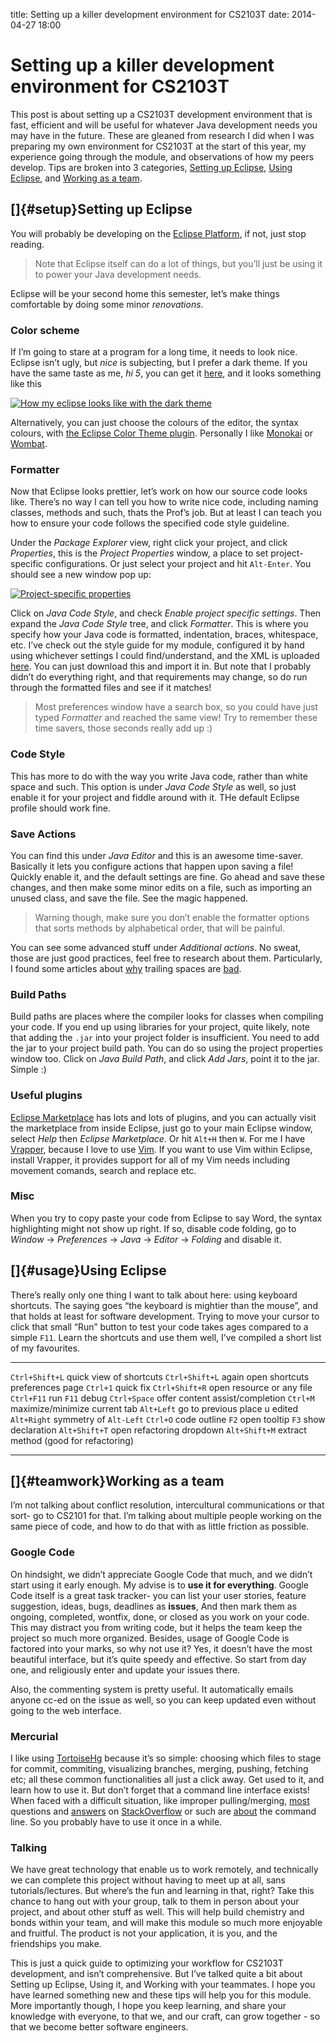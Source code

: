 title: Setting up a killer development environment for CS2103T
date: 2014-04-27 18:00

Setting up a killer development environment for CS2103T
=======================================================

This post is about setting up a CS2103T development environment that is
fast, efficient and will be useful for whatever Java development needs
you may have in the future. These are gleaned from research I did when I
was preparing my own environment for CS2103T at the start of this year,
my experience going through the module, and observations of how my peers
develop. Tips are broken into 3 categories, [Setting up
Eclipse](#setup), [Using Eclipse](#usage), and [Working as a
team](#teamwork).

[]{#setup}Setting up Eclipse
----------------------------

You will probably be developing on the [Eclipse
Platform](http://eclipse.org/ "Eclipse"), if not, just stop reading.

> Note that Eclipse itself can do a lot of things, but you’ll just be
> using it to power your Java development needs.

Eclipse will be your second home this semester, let’s make things
comfortable by doing some minor *renovations*.

### Color scheme

If I’m going to stare at a program for a long time, it needs to look
nice. Eclipse isn’t ugly, but *nice* is subjecting, but I prefer a dark
theme. If you have the same taste as me, *hi 5*, you can get it
[here](https://github.com/guari/eclipse-ui-theme "Guari MoonRise UI Theme for Eclipse"),
and it looks something like this

[![How my eclipse looks like with the dark
theme](../images/eclipse-dark-thumbnail.png "my eclipse looks like this")](../images/eclipse-dark.png)

Alternatively, you can just choose the colours of the editor, the syntax
colours, with [the Eclipse Color Theme
plugin](http://marketplace.eclipse.org/content/eclipse-color-theme).
Personally I like
[Monokai](http://eclipsecolorthemes.org/?view=theme&id=52) or
[Wombat](http://eclipsecolorthemes.org/?view=theme&id=118).

### Formatter

Now that Eclipse looks prettier, let’s work on how our source code looks
like. There’s no way I can tell you how to write nice code, including
naming classes, methods and such, thats the Prof’s job. But at least I
can teach you how to ensure your code follows the specified code style
guideline.

Under the *Package Explorer* view, right click your project, and click
*Properties*, this is the *Project Properties* window, a place to set
project-specific configurations. Or just select your project and hit
`Alt-Enter`. You should see a new window pop up:

[![Project-specific
properties](../images/project-settings-thumbnail.png)](../images/project-settings.png)

Click on *Java Code Style*, and check *Enable project specific
settings*. Then expand the *Java Code Style* tree, and click
*Formatter*. This is where you specify how your Java code is formatted,
indentation, braces, whitespace, etc. I’ve check out the style guide for
my module, configured it by hand using whichever settings I could
find/understand, and the XML is uploaded
[here](https://gist.github.com/ngzhian/11338052). You can just download
this and import it in. But note that I probably didn’t do everything
right, and that requirements may change, so do run through the formatted
files and see if it matches!

> Most preferences window have a search box, so you could have just
> typed *Formatter* and reached the same view! Try to remember these
> time savers, those seconds really add up :)

### Code Style

This has more to do with the way you write Java code, rather than white
space and such. This option is under *Java Code Style* as well, so just
enable it for your project and fiddle around with it. THe default
Eclipse profile should work fine.

### Save Actions

You can find this under *Java Editor* and this is an awesome time-saver.
Basically it lets you configure actions that happen upon saving a file!
Quickly enable it, and the default settings are fine. Go ahead and save
these changes, and then make some minor edits on a file, such as
importing an unused class, and save the file. See the magic happened.

> Warning though, make sure you don’t enable the formatter options that
> sorts methods by alphabetical order, that will be painful.

You can see some advanced stuff under *Additional actions*. No sweat,
those are just good practices, feel free to research about them.
Particularly, I found some articles about
[why](http://www.dinduks.com/why-are-trailing-whitespaces-bad/) trailing
spaces are
[bad](http://stackoverflow.com/questions/300489/why-is-it-bad-to-commit-lines-with-trailing-whitespace-into-source-control).

### Build Paths

Build paths are places where the compiler looks for classes when
compiling your code. If you end up using libraries for your project,
quite likely, note that adding the `.jar` into your project folder is
insufficient. You need to add the jar to your project build path. You
can do so using the project properties window too. Click on *Java Build
Path*, and click *Add Jars*, point it to the jar. Simple :)

### Useful plugins

[Eclipse Marketplace](http://marketplace.eclipse.org/) has lots and lots
of plugins, and you can actually visit the marketplace from inside
Eclipse, just go to your main Eclipse window, select *Help* then
*Eclipse Marketplace*. Or hit `Alt+H` then `W`. For me I have
[Vrapper](http://marketplace.eclipse.org/content/vrapper), because I
love to use [Vim](www.vim.org). If you want to use Vim within Eclipse,
install Vrapper, it provides support for all of my Vim needs including
movement comands, search and replace etc.

### Misc

When you try to copy paste your code from Eclipse to say Word, the
syntax highlighting might not show up right. If so, disable code
folding, go to *Window* -&gt; *Preferences* -&gt; *Java* -&gt; *Editor*
-&gt; *Folding* and disable it.

[]{#usage}Using Eclipse
-----------------------

There’s really only one thing I want to talk about here: using keyboard
shortcuts. The saying goes “the keyboard is mightier than the mouse”,
and that holds at least for software development. Trying to move your
cursor to click that small “Run” button to test your code takes ages
compared to a simple `F11`. Learn the shortcuts and use them well, I’ve
compiled a short list of my favourites.

  ---------------------- ---------------------------------------
  `Ctrl+Shift+L`         quick view of shortcuts
  `Ctrl+Shift+L` again   open shortcuts preferences page
  `Ctrl+1`               quick fix
  `Ctrl+Shift+R`         open resource or any file
  `Ctrl+F11`             run
  `F11`                  debug
  `Ctrl+Space`           offer content assist/completion
  `Ctrl+M`               maximize/minimize current tab
  `Alt+Left`             go to previous place u edited
  `Alt+Right`            symmetry of `Alt-Left`
  `Ctrl+O`               code outline
  `F2`                   open tooltip
  `F3`                   show declaration
  `Alt+Shift+T`          open refactoring dropdown
  `Alt+Shift+M`          extract method (good for refactoring)
  ---------------------- ---------------------------------------

[]{#teamwork}Working as a team
------------------------------

I’m not talking about conflict resolution, intercultural communications
or that sort- go to CS2101 for that. I’m talking about multiple people
working on the same piece of code, and how to do that with as little
friction as possible.

### Google Code

On hindsight, we didn’t appreciate Google Code that much, and we didn’t
start using it early enough. My advise is to **use it for everything**.
Google Code itself is a great task tracker- you can list your user
stories, feature suggestion, ideas, bugs, deadlines as **issues**, And
then mark them as ongoing, completed, wontfix, done, or closed as you
work on your code. This may distract you from writing code, but it helps
the team keep the project so much more organized. Besides, usage of
Google Code is factored into your marks, so why not use it? Yes, it
doesn’t have the most beautiful interface, but it’s quite speedy and
effective. So start from day one, and religiously enter and update your
issues there.

Also, the commenting system is pretty useful. It automatically emails
anyone cc-ed on the issue as well, so you can keep updated even without
going to the web interface.

### Mercurial

I like using [TortoiseHg](http://tortoisehg.bitbucket.org/) because it’s
so simple: choosing which files to stage for commit, commiting,
visualizing branches, merging, pushing, fetching etc; all these common
functionalities all just a click away. Get used to it, and learn how to
use it. But don’t forget that a command line interface exists! When
faced with a difficult situation, like improper pulling/merging,
[most](http://stackoverflow.com/questions/2584407/how-to-save-username-and-password-with-mercurial)
questions and
[answers](http://stackoverflow.com/questions/623052/how-to-edit-incorrect-commit-message-in-mercurial)
on [StackOverflow](http://stackoverflow.com/questions/tagged/mercurial)
or such are
[about](http://stackoverflow.com/questions/1101167/what-is-the-difference-between-hg-forget-and-hg-remove)
the command line. So you probably have to use it once in a while.

### Talking

We have great technology that enable us to work remotely, and
technically we can complete this project without having to meet up at
all, sans tutorials/lectures. But where’s the fun and learning in that,
right? Take this chance to hang out with your group, talk to them in
person about your project, and about other stuff as well. This will help
build chemistry and bonds within your team, and will make this module so
much more enjoyable and fruitful. The product is not your application,
it is you, and the friendships you make.

This is just a quick guide to optimizing your workflow for CS2103T
development, and isn’t comprehensive. But I’ve talked quite a bit about
Setting up Eclipse, Using it, and Working with your teammates. I hope
you have learned something new and these tips will help you for this
module. More importantly though, I hope you keep learning, and share
your knowledge with everyone, to that we, and our craft, can grow
together - so that we become better software engineers.
